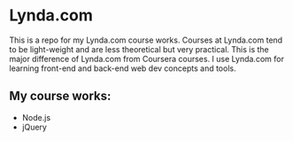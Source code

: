 # Lynda.com

This is a repo for my Lynda.com course works. Courses at Lynda.com tend to be light-weight and are less theoretical but very practical. This is the major difference of Lynda.com from Coursera courses. I use Lynda.com for learning front-end and back-end web dev concepts and tools.

## My course works:

- Node.js
- jQuery
